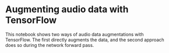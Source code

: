 # Augmenting audio data with TensorFlow

This notebook shows two ways of audio data augmentations with TensorFlow. The first directly augments the data, and the second approach does so during the network forward pass.
